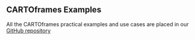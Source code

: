 ## CARTOframes Examples

All the CARTOframes practical examples and use cases are placed in our [GitHub repository](https://github.com/CartoDB/cartoframes/blob/master/examples)